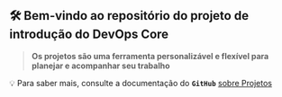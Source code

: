 ## 🛠️ Bem-vindo ao repositório do projeto de introdução do DevOps Core ###

> **Os projetos são uma ferramenta personalizável e flexível para planejar e acompanhar seu trabalho**



💡 Para saber mais, consulte a documentação do **`GitHub`** [sobre Projetos](https://docs.github.com/issues/planning-and-tracking-with-projects/learning-about-projects/about-projects)

